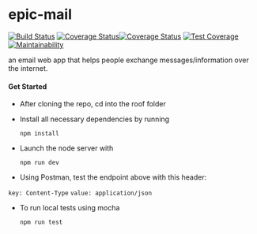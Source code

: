 # epic-mail 
[![Build Status](https://travis-ci.org/devPinheiro/epic-mail.svg?branch=develop)](https://travis-ci.org/devPinheiro/epic-mail) [![Coverage Status](https://coveralls.io/repos/github/devPinheiro/epic-mail/badge.svg?branch=develop)](https://coveralls.io/github/devPinheiro/epic-mail?branch=develop)[![Coverage Status](https://coveralls.io/repos/github/devPinheiro/epic-mail/badge.svg?branch=develop)](https://coveralls.io/github/devPinheiro/epic-mail?branch=develop) [![Test Coverage](https://api.codeclimate.com/v1/badges/c990f2e953e61b1017f2/test_coverage)](https://codeclimate.com/github/devPinheiro/epic-mail/test_coverage) [![Maintainability](https://api.codeclimate.com/v1/badges/c990f2e953e61b1017f2/maintainability)](https://codeclimate.com/github/devPinheiro/epic-mail/maintainability)

an email web app that helps people exchange messages/information over the internet.

#### Get Started
- After cloning the repo, cd into the roof folder

- Install all necessary dependencies by running 

  ``npm install``

- Launch the node server with

  ``npm run dev``

- Using Postman, test the endpoint above with this header:

``key: Content-Type``
``value: application/json``

- To run local tests using mocha
  
  ``npm run test``

